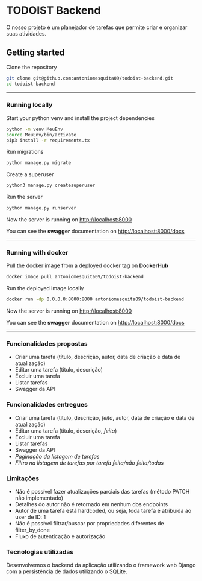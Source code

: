 # TODOIST Backend

O nosso projeto é um planejador de tarefas que permite criar e organizar suas atividades.

## Getting started

Clone the repository

```bash
git clone git@github.com:antoniomesquita09/todoist-backend.git
cd todoist-backend
```

---

### Running locally

Start your python venv and install the project dependencies

```bash
python -m venv MeuEnv
source MeuEnv/bin/activate
pip3 install -r requirements.tx
```

Run migrations

```bash
python manage.py migrate
```
Create a superuser

```bash
python3 manage.py createsuperuser
```

Run the server

```bash
python manage.py runserver
```

Now the server is running on [http://localhost:8000](http://localhost:8000/docs)

You can see the **swagger** documentation on [http://localhost:8000/docs](http://localhost:8000/docs)

---

### Running with docker

Pull the docker image from a deployed docker tag on **DockerHub**

```bash
docker image pull antoniomesquita09/todoist-backend
```

Run the deployed image locally

```bash
docker run -dp 0.0.0.0:8000:8000 antoniomesquita09/todoist-backend
```

Now the server is running on [http://localhost:8000](http://localhost:8000/docs)

You can see the **swagger** documentation on [http://localhost:8000/docs](http://localhost:8000/docs)

---

### Funcionalidades propostas

- Criar uma tarefa (título, descrição, autor, data de criação e data de atualização)
- Editar uma tarefa (título, descrição)
- Excluir uma tarefa
- Listar tarefas
- Swagger da API

### Funcionalidades entregues

- Criar uma tarefa (título, descrição, *feita*, autor, data de criação e data de atualização)
- Editar uma tarefa (título, descrição, *feita*)
- Excluir uma tarefa
- Listar tarefas
- Swagger da API
- *Paginação da listagem de tarefas*
- *Filtro na listagem de tarefas por tarefa feita/não feita/todas*


### Limitações

- Não é possível fazer atualizações parciais das tarefas (método PATCH não implementado)
- Detalhes do autor não é retornado em nenhum dos endpoints
- Autor de uma tarefa está hardcoded, ou seja, toda tarefa é atribuída ao user de ID: 1
- Não é possível filtrar/buscar por propriedades diferentes de filter_by_done
- Fluxo de autenticação e autorização

### Tecnologias utilizadas

Desenvolvemos o backend da aplicação utilizando o framework web Django com a persistência de dados utilizando o SQLite.

